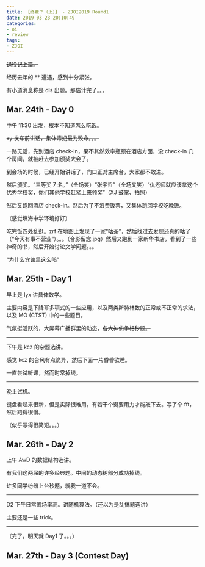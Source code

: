 ```yaml
---
title: 【终章？（上）】 - ZJOI2019 Round1
date: 2019-03-23 20:10:49
categories:
- oi
- review
tags:
- ZJOI
---
```


~~退役记上篇。~~

经历去年的 ** 遭遇，感到十分紧张。

有小道消息称是 dls 出题。那估计完了。。。

<!--- more --->

## Mar. 24th - Day 0

中午 11:30 出发，根本不知道怎么吃饭。

~~xy 发车前讲话，集体毒奶最为致命。。。~~

一路无话，先到酒店 check-in，果不其然效率瓶颈在酒店方面，没 check-in 几个房间，就被赶去参加颁奖大会了。

到会场的时候，已经开始讲话了，门口正对主席台，大家都不敢进。

然后颁奖。“三等奖 7 名。”（全场笑）“张宇哲”（全场又笑）“仇老师就应该拿这个优秀学校奖，你们其他学校赶紧上来领奖”（XJ 鼓掌、拍照）

然后又跑回酒店 check-in。然后为了不浪费饭票，又集体跑回学校吃晚饭。

（感觉填海中学环境好好）

吃完饭四处乱逛。zrf 在地图上发现了一家“咕茶”，然后找过去发现还真的咕了（“今天有事不营业”）。。。（合影留念.jpg）然后又跑到一家新华书店，看到了一些神奇的书，然后开始讨论文学问题。。。

“为什么宾馆里这么暗”

## Mar. 25th - Day 1

早上是 lyx 讲~~具体~~数学。

主要内容是下降幂多项式的一些应用，以及两类斯特林数的正常~~或不正常~~的求法，以及 MO (CTST) 中的一些题目。

气氛挺活跃的，大屏幕广播群里的动态，~~各大神仙争相秒题。~~

---

下午是 kcz 的杂题选讲。

感觉 kcz 的台风有点诡异，然后下面一片昏昏欲睡。

一直尝试听课，然而时常掉线。

---

晚上试机。

键盘看起来很新，但是实际很难用。有若干个键要用力才能敲下去。写了个 fft，然后跑得很慢。

（似乎写得很简短。。。）

## Mar. 26th - Day 2

上午 AwD 的数据结构选讲。

有我们这两届的许多经典题。中间的动态树部分成功掉线。

许多同学纷纷上台秒题，就我一道不会。

---

D2 下午日常离场率高。讲随机算法。（还以为是乱搞题选讲）

主要还是一些 trick。

---

（完了，明天就 Day1 了。。。）

## Mar. 27th - Day 3 (Contest Day)


